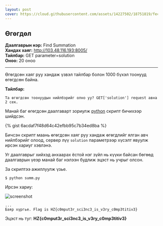 ```yaml
---
layout: post
cover: https://cloud.githubusercontent.com/assets/14227502/18751819/fec293e8-8112-11e6-9bc9-51bb0ad9e48e.jpg
---
```


## Өгөгдөл

**Даалгаврын нэр:** Find Summation <br/>
**Хандах хаяг:** http://103.48.116.193:8005/ <br/>
**Тайлбар:** GET parameter=solution<br/>
**Оноо:** 20 оноо <br/>

---

Өгөгдсөн хаяг руу хандаж үзвэл тайлбар болон 1000 бүхэл тоонууд өгөгдсөн байна.

**Тайлбар:**

```
Та өгөгдсөн тоонуудын нийлбэрийг олно уу? GET['solution'] request авна 2 сек.
```

Манай баг өгөгдсөн даалгаварт зориулж [python](https://www.python.org) скрипт бичихээр шийдсэн.

{% gist 6acdaf7f48d64c42efbb95c7b34ed8ba %}

Бичсэн скрипт маань өгөгдсөн хаяг руу хандаж өгөгдлийг ялган авч нийлбэрийг олоод, сервер лүү `solution` параметрээр хүсэлт явуулж ирсэн хариуг хэвлэнэ.

Уг даалгаврыг хийхэд анхаарах ёстой нэг зүйл нь күүки байсан бөгөөд даалгаврын үеэр манай баг нэлээн будлиж эцэст нь учрыг олсон.

За скриптээ ажиллуулж үзье.

```
$ python summ.py
```

Ирсэн хариу:

![screenshot](https://cloud.githubusercontent.com/assets/14227502/18751846/1b273804-8113-11e6-8062-9d3cd6bf1073.png)

```
...
Баяр хүргье. Flag is HZ{c0mput3r_sci3nc3_is_v3ry_c0mp3titiv3}
```

Эцэст нь туг: **HZ{c0mput3r_sci3nc3_is_v3ry_c0mp3titiv3}**
